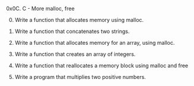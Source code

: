 0x0C. C - More malloc, free

0. Write a function that allocates memory using malloc.

1. Write a function that concatenates two strings.

2. Write a function that allocates memory for an array, using malloc.

3. Write a function that creates an array of integers.

4. Write a function that reallocates a memory block using malloc and free

5. Write a program that multiplies two positive numbers.
